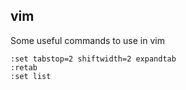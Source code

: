 ## vim

Some useful commands to use in vim

```
:set tabstop=2 shiftwidth=2 expandtab
:retab
:set list
```
